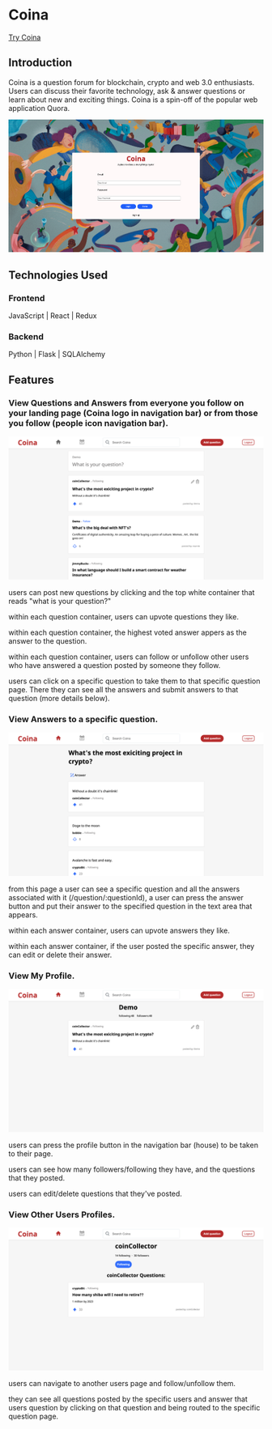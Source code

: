 # Coina

<a href="https://coina.herokuapp.com"/>Try Coina</a>

## Introduction
Coina is a question forum for blockchain, crypto and web 3.0 enthusiasts. Users can discuss their favorite technology, ask & answer questions or learn about new and exciting things. Coina is a spin-off of the popular web application Quora. 

![Alt Text](https://github.com/asabushaban/Coina/blob/main/react-app/public/wireframes/login:splash.png)

## Technologies Used

### Frontend
JavaScript | React | Redux
### Backend
Python | Flask | SQLAlchemy

## Features
### View Questions and Answers from everyone you follow on your landing page (Coina logo in navigation bar) or from those you follow (people icon navigation bar). 

![Alt Text](https://github.com/asabushaban/Coina/blob/main/react-app/public/wireframes/Home.png)

users can post new questions by clicking and the top white container that reads "what is your question?"

within each question container, users can upvote questions they like.

within each question container, the highest voted answer appers as the answer to the question.

within each question container, users can follow or unfollow other users who have answered a question posted by someone they follow.

users can click on a specific question to take them to that specific question page. There they can see all the answers and submit answers to that question (more details below).

### View Answers to a specific question. 

![Alt Text](https://github.com/asabushaban/Coina/blob/main/react-app/public/wireframes/Answers.png)

from this page a user can see a specific question and all the answers associated with it (/question/:questionId), a user can press the answer button and put their answer to the specified question in the text area that appears.

within each answer container, users can upvote answers they like.

within each answer container, if the user posted the specific answer, they can edit or delete their answer.

### View My Profile. 

![Alt Text](https://github.com/asabushaban/Coina/blob/main/react-app/public/wireframes/MyProfile.png)

users can press the profile button in the navigation bar (house) to be taken to their page. 

users can see how many followers/following they have, and the questions that they posted. 

users can edit/delete questions that they've posted. 

### View Other Users Profiles. 

![Alt Text](https://github.com/asabushaban/Coina/blob/main/react-app/public/wireframes/other-users-profile.png)

users can navigate to another users page and follow/unfollow them.

they can see all questions posted by the specific users and answer that users question by clicking on that question and being routed to the specific question page.
